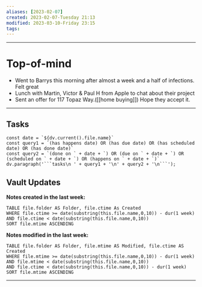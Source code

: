 ```yaml
---
aliases: [2023-02-07]
created: 2023-02-07-Tuesday 21:13
modified: 2023-03-10-Friday 23:15
tags: 
---
```


---

# Top-of-mind
- Went to Barrys this morning after almost a week and a half of infections. Felt great
- Lunch with Martin, Victor & Paul H from Apple to chat about their project
- Sent an offer for 117 Topaz Way.([[home buying]]) Hope they accept it.

---

## Tasks
```dataviewjs
const date = `${dv.current().file.name}`
const query1 = `(has happens date) OR (has due date) OR (has scheduled date) OR (has done date)`
const query2 = `(done on ` + date + `) OR (due on ` + date + `) OR (scheduled on ` + date + `) OR (happens on ` + date + `)`
dv.paragraph('```tasks\n ' + query1 + '\n' + query2 + '\n```');
```

## Vault Updates

**Notes created in the last week:**

``` dataview
TABLE file.folder AS Folder, file.ctime As Created
WHERE file.ctime >= date(substring(this.file.name,0,10)) - dur(1 week) AND file.ctime < date(substring(this.file.name,0,10))
SORT file.mtime ASCENDING
```

**Notes modified in the last week:**

``` dataview
TABLE file.folder AS Folder, file.mtime AS Modified, file.ctime AS Created
WHERE file.mtime >= date(substring(this.file.name,0,10)) - dur(1 week)
AND file.mtime < date(substring(this.file.name,0,10))
AND file.ctime < date(substring(this.file.name,0,10)) - dur(1 week)
SORT file.mtime ASCENDING
```
---
